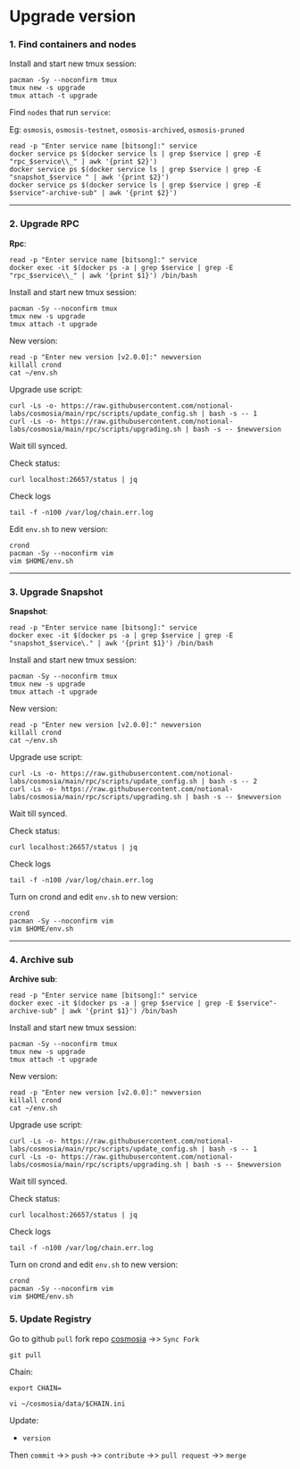# Upgrade version

### 1. Find containers and nodes
Install and start new tmux session:
```
pacman -Sy --noconfirm tmux
tmux new -s upgrade
tmux attach -t upgrade
```

Find `nodes` that run `service`:

Eg: `osmosis`, `osmosis-testnet`, `osmosis-archived`, `osmosis-pruned`
```
read -p "Enter service name [bitsong]:" service
docker service ps $(docker service ls | grep $service | grep -E "rpc_$service\\_" | awk '{print $2}')
docker service ps $(docker service ls | grep $service | grep -E "snapshot_$service " | awk '{print $2}')
docker service ps $(docker service ls | grep $service | grep -E $service"-archive-sub" | awk '{print $2}')
```
___
### 2. Upgrade RPC
**Rpc**:
```
read -p "Enter service name [bitsong]:" service
docker exec -it $(docker ps -a | grep $service | grep -E "rpc_$service\\_" | awk '{print $1}') /bin/bash
```

Install and start new tmux session:
```
pacman -Sy --noconfirm tmux
tmux new -s upgrade
tmux attach -t upgrade
```

New version:
```
read -p "Enter new version [v2.0.0]:" newversion
killall crond
cat ~/env.sh
```

Upgrade use script:
```
curl -Ls -o- https://raw.githubusercontent.com/notional-labs/cosmosia/main/rpc/scripts/update_config.sh | bash -s -- 1
curl -Ls -o- https://raw.githubusercontent.com/notional-labs/cosmosia/main/rpc/scripts/upgrading.sh | bash -s -- $newversion
```
Wait till synced.

Check status:
```
curl localhost:26657/status | jq
```

Check logs
```
tail -f -n100 /var/log/chain.err.log
```

Edit `env.sh` to new version:
```
crond
pacman -Sy --noconfirm vim
vim $HOME/env.sh
```

___
### 3. Upgrade Snapshot
**Snapshot**:
```
read -p "Enter service name [bitsong]:" service
docker exec -it $(docker ps -a | grep $service | grep -E "snapshot_$service\." | awk '{print $1}') /bin/bash
```

Install and start new tmux session:
```
pacman -Sy --noconfirm tmux
tmux new -s upgrade
tmux attach -t upgrade
```

New version:
```
read -p "Enter new version [v2.0.0]:" newversion
killall crond
cat ~/env.sh
```

Upgrade use script:
```
curl -Ls -o- https://raw.githubusercontent.com/notional-labs/cosmosia/main/rpc/scripts/update_config.sh | bash -s -- 2
curl -Ls -o- https://raw.githubusercontent.com/notional-labs/cosmosia/main/rpc/scripts/upgrading.sh | bash -s -- $newversion
```
Wait till synced.

Check status:
```
curl localhost:26657/status | jq
```

Check logs
```
tail -f -n100 /var/log/chain.err.log
```

Turn on crond and edit `env.sh` to new version:
```
crond
pacman -Sy --noconfirm vim
vim $HOME/env.sh
```
___
### 4. Archive sub
**Archive sub**:
```
read -p "Enter service name [bitsong]:" service
docker exec -it $(docker ps -a | grep $service | grep -E $service"-archive-sub" | awk '{print $1}') /bin/bash
```

Install and start new tmux session:
```
pacman -Sy --noconfirm tmux
tmux new -s upgrade
tmux attach -t upgrade
```

New version:
```
read -p "Enter new version [v2.0.0]:" newversion
killall crond
cat ~/env.sh
```

Upgrade use script:
```
curl -Ls -o- https://raw.githubusercontent.com/notional-labs/cosmosia/main/rpc/scripts/update_config.sh | bash -s -- 1
curl -Ls -o- https://raw.githubusercontent.com/notional-labs/cosmosia/main/rpc/scripts/upgrading.sh | bash -s -- $newversion
```
Wait till synced.

Check status:
```
curl localhost:26657/status | jq
```

Check logs
```
tail -f -n100 /var/log/chain.err.log
```

Turn on crond and edit `env.sh` to new version:
```
crond
pacman -Sy --noconfirm vim
vim $HOME/env.sh
```
### 5. Update Registry

Go to github `pull` fork repo [cosmosia](https://github.com/notional-labs/cosmosia) ->> `Sync Fork`

```
git pull
```
Chain:
```
export CHAIN=
```
```
vi ~/cosmosia/data/$CHAIN.ini
```

Update:
* `version`

Then `commit` ->> `push` ->> `contribute` ->> `pull request` ->> `merge`
